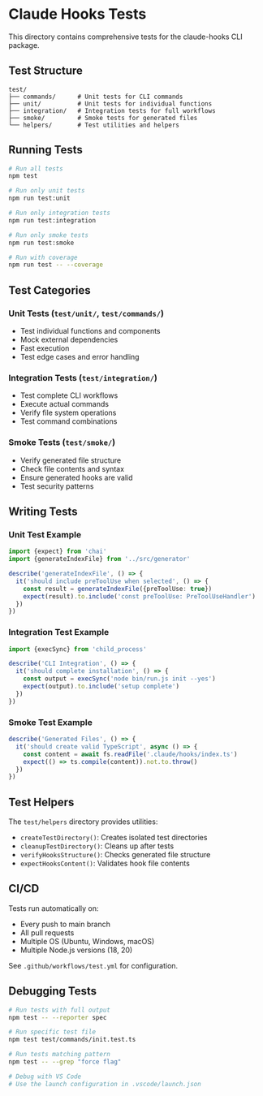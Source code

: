 # Claude Hooks Tests

This directory contains comprehensive tests for the claude-hooks CLI package.

## Test Structure

```
test/
├── commands/      # Unit tests for CLI commands
├── unit/          # Unit tests for individual functions
├── integration/   # Integration tests for full workflows
├── smoke/         # Smoke tests for generated files
└── helpers/       # Test utilities and helpers
```

## Running Tests

```bash
# Run all tests
npm test

# Run only unit tests
npm run test:unit

# Run only integration tests
npm run test:integration

# Run only smoke tests
npm run test:smoke

# Run with coverage
npm run test -- --coverage
```

## Test Categories

### Unit Tests (`test/unit/`, `test/commands/`)
- Test individual functions and components
- Mock external dependencies
- Fast execution
- Test edge cases and error handling

### Integration Tests (`test/integration/`)
- Test complete CLI workflows
- Execute actual commands
- Verify file system operations
- Test command combinations

### Smoke Tests (`test/smoke/`)
- Verify generated file structure
- Check file contents and syntax
- Ensure generated hooks are valid
- Test security patterns

## Writing Tests

### Unit Test Example

```typescript
import {expect} from 'chai'
import {generateIndexFile} from '../src/generator'

describe('generateIndexFile', () => {
  it('should include preToolUse when selected', () => {
    const result = generateIndexFile({preToolUse: true})
    expect(result).to.include('const preToolUse: PreToolUseHandler')
  })
})
```

### Integration Test Example

```typescript
import {execSync} from 'child_process'

describe('CLI Integration', () => {
  it('should complete installation', () => {
    const output = execSync('node bin/run.js init --yes')
    expect(output).to.include('setup complete')
  })
})
```

### Smoke Test Example

```typescript
describe('Generated Files', () => {
  it('should create valid TypeScript', async () => {
    const content = await fs.readFile('.claude/hooks/index.ts')
    expect(() => ts.compile(content)).not.to.throw()
  })
})
```

## Test Helpers

The `test/helpers` directory provides utilities:

- `createTestDirectory()`: Creates isolated test directories
- `cleanupTestDirectory()`: Cleans up after tests
- `verifyHooksStructure()`: Checks generated file structure
- `expectHooksContent()`: Validates hook file contents

## CI/CD

Tests run automatically on:
- Every push to main branch
- All pull requests
- Multiple OS (Ubuntu, Windows, macOS)
- Multiple Node.js versions (18, 20)

See `.github/workflows/test.yml` for configuration.

## Debugging Tests

```bash
# Run tests with full output
npm test -- --reporter spec

# Run specific test file
npm test test/commands/init.test.ts

# Run tests matching pattern
npm test -- --grep "force flag"

# Debug with VS Code
# Use the launch configuration in .vscode/launch.json
```